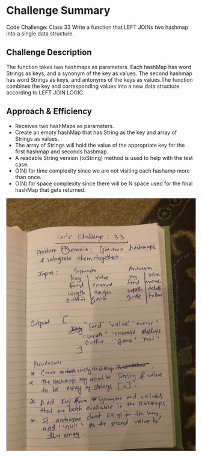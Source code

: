 # Challenge Summary
Code Challenge: Class 33 
Write a function that LEFT JOINs two hashmap into a single data structure.

## Challenge Description
The function takes two hashmaps as parameters. Each hashMap has word Strings as keys, and a 
synonym of the key as values. The second hashmap has word Strings as keys, and antonyms of the keys
as values.The function combines the key and corresponding values into a new data structure according to
LEFT JOIN LOGIC. 

## Approach & Efficiency
<!-- What approach did you take? Why? What is the Big O space/time for this approach? -->
- Receives two hashMaps as parameters.
- Create an empty hashMap that has String as the key and array of Strings as values.
- The array of Strings will hold the value of the appropriate key for the first hashmap and seconds hashmap.
- A readable String version (toString) method is used to help with the test case.
- O(N) for time complexity since we are not visiting each hashamp more than once.
- O(N) for space complexity since there will be N space used for the final hashMap that gets returned.
<!-- Embedded whiteboard image -->
![](../assets/challenge-33.jpg)
